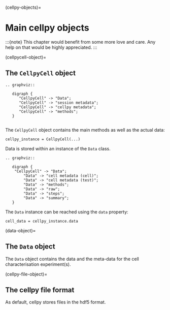(cellpy-objects)=

# Main cellpy objects

:::{note}
This chapter would benefit from some more love and care. Any help
on that would be highly appreciated.
:::

(cellpycell-object)=

## The `CellpyCell` object

```{eval-rst}
.. graphviz::

   digraph {
      "CellpyCell" -> "Data";
      "CellpyCell" -> "session metadata";
      "CellpyCell" -> "cellpy metadata";
      "CellpyCell" -> "methods";
   }


```

The `CellpyCell` object contains the main methods as well as the actual data:

```
cellpy_instance = CellpyCell(...)
```

Data is stored within an instance of the `Data` class.

```{eval-rst}
.. graphviz::

   digraph {
    "CellpyCell" -> "Data";
        "Data" -> "cell metadata (cell)";
        "Data" -> "cell metadata (test)";
        "Data" -> "methods";
        "Data" -> "raw";
        "Data" -> "steps";
        "Data" -> "summary";
   }

```

The `Data` instance can be reached using the `data` property:

```
cell_data = cellpy_instance.data
```

(data-object)=

## The `Data` object

The `Data` object contains the data and the meta-data for the cell characterisation experiment(s).

(cellpy-file-object)=

## The cellpy file format

As default, cellpy stores files in the hdf5 format.
